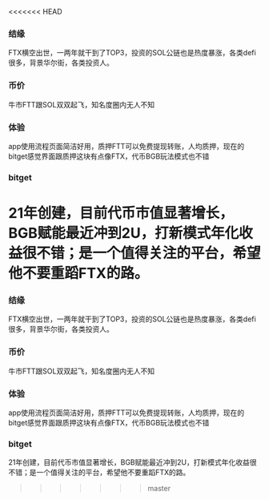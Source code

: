 <<<<<<< HEAD
### 结缘
FTX横空出世，一两年就干到了TOP3，投资的SOL公链也是热度暴涨，各类defi很多，背景华尔街，各类投资人。
### 币价
牛市FTT跟SOL双双起飞，知名度圈内无人不知
### 体验
app使用流程页面简洁好用，质押FTT可以免费提现转账，人均质押，现在的bitget感觉界面跟质押这块有点像FTX，代币BGB玩法模式也不错
### bitget
21年创建，目前代币市值显著增长，BGB赋能最近冲到2U，打新模式年化收益很不错；是一个值得关注的平台，希望他不要重蹈FTX的路。
=======
### 结缘
FTX横空出世，一两年就干到了TOP3，投资的SOL公链也是热度暴涨，各类defi很多，背景华尔街，各类投资人。
### 币价
牛市FTT跟SOL双双起飞，知名度圈内无人不知
### 体验
app使用流程页面简洁好用，质押FTT可以免费提现转账，人均质押，现在的bitget感觉界面跟质押这块有点像FTX，代币BGB玩法模式也不错
### bitget
21年创建，目前代币市值显著增长，BGB赋能最近冲到2U，打新模式年化收益很不错；是一个值得关注的平台，希望他不要重蹈FTX的路。
>>>>>>> master
